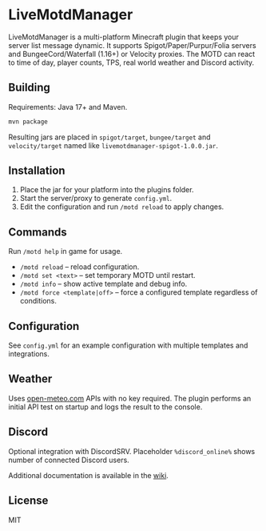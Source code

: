# LiveMotdManager

LiveMotdManager is a multi-platform Minecraft plugin that keeps your server list message dynamic.
It supports Spigot/Paper/Purpur/Folia servers and BungeeCord/Waterfall (1.16+) or Velocity proxies.
The MOTD can react to time of day, player counts, TPS, real world weather and Discord activity.

## Building

Requirements: Java 17+ and Maven.

```bash
mvn package
```

Resulting jars are placed in `spigot/target`, `bungee/target` and `velocity/target` named like
`livemotdmanager-spigot-1.0.0.jar`.

## Installation

1. Place the jar for your platform into the plugins folder.
2. Start the server/proxy to generate `config.yml`.
3. Edit the configuration and run `/motd reload` to apply changes.

## Commands

Run `/motd help` in game for usage.

- `/motd reload` – reload configuration.
- `/motd set <text>` – set temporary MOTD until restart.
- `/motd info` – show active template and debug info.
- `/motd force <template|off>` – force a configured template regardless of conditions.

## Configuration

See `config.yml` for an example configuration with multiple templates and integrations.

## Weather

Uses [open-meteo.com](https://open-meteo.com/) APIs with no key required. The plugin performs an
initial API test on startup and logs the result to the console.

## Discord

Optional integration with DiscordSRV. Placeholder `%discord_online%` shows number of connected
Discord users.

Additional documentation is available in the [wiki]((https://github.com/Locon213/LiveMotdManager/wiki)).

## License

MIT
